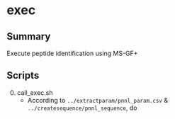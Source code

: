# exec
## Summary
Execute peptide identification using MS-GF+

## Scripts
0. call_exec.sh
    * According to `../extractparam/pnnl_param.csv` & `../createsequence/pnnl_sequence`, do 
